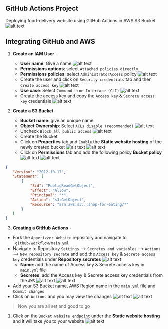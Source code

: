 ## GitHub Actions Project
Deploying food-delivery website using GitHub Actions in AWS S3 Bucket
![alt text](images/Image-26.png)

## Integrating GitHub and AWS
1. **Create an IAM User** -
    * **User name**: Give a name ![alt text](images/Image-2.png)
    * **Permissions options**: select `Attached policies directly`
    * **Permissions policies**: select `AdministratorAccess` policy ![alt text](images/Image-3.png)
    * Create the user and click on `Security credentials` tab and then `Create access key` ![alt text](images/Image-5.png)
    * **Use case**: Select `Command Line Interface (CLI)` ![alt text](images/Image-6.png)
    * Create the access key and copy the `Access key` & `Secrete access key` credentials ![alt text](images/Image-9.png)

2. **Create a S3 Bucket**
    * **Bucket name**: give an unique name
    * **Object Ownership**: Select `ACLs disable (recommended)` ![alt text](images/Image-15.png)
    * Uncheck `Block all public access` ![alt text](images/Image-16.png)
    * Create the Bucket
    * Click on **Properties** tab and `Enable` the **Static website hosting** of the newly created bucket ![alt text](images/Image-17.png) ![alt text](images/Image-19.png)
    * Click on **Permissions** tab and add the following policy **Bucket policy** ![alt text](images/Image-20.png) ![alt text](images/Image-22.png)
```JSON
{
   "Version": "2012-10-17",
   "Statement": [
       {
           "Sid": "PublicReadGetObject",
           "Effect": "Allow",
           "Principal": "*",
           "Action": "s3:GetObject",
           "Resource": "arn:aws:s3:::shop-for-eating/*"
       }
   ]
}
```

3. **Creating a GitHub Actions** -
* Fork the `Appetizzer_Website` repository and navigate to `.github/workflow/main.yml`
* Navigate to Repository `Settings` --> `Secretes and variables` --> `Actions` --> `New repository secrete` and add the `Access key` & `Secrete access key` credentials under **Repository secretes** ![alt text](images/Image-10.png) 
    * **Name**: add the name of Access key & Secrete access key in `main.yml` file
    * **Secretes**: add the Access key & Secrete access key credentials from the `AWS` ![alt text](images/Image-12.png) ![alt text](images/Image-14.png)
* Add your S3 Bucket name, AWS Region name in the `main.yml` file and `Commit changes`
* Click on `Actions` and you may view the changes ![alt text](images/Image-23.png) ![alt text](images/Image-25.png)

> Now you are all set and good to go

1. Click on the `Bucket website endpoint` under the **Static website hosting** and it will take you to your website ![alt text](images/Image-27.png)